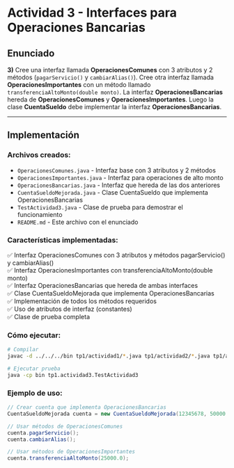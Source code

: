 # Actividad 3 - Interfaces para Operaciones Bancarias

## Enunciado

**3)** Cree una interfaz llamada **OperacionesComunes** con 3 atributos y 2 métodos (`pagarServicio()` y `cambiarAlias()`). Cree otra interfaz llamada **OperacionesImportantes** con un método llamado `transferenciaAltoMonto(double monto)`. La interfaz **OperacionesBancarias** hereda de **OperacionesComunes** y **OperacionesImportantes**. Luego la clase **CuentaSueldo** debe implementar la interfaz **OperacionesBancarias**.

---

## Implementación

### Archivos creados:
- `OperacionesComunes.java` - Interfaz base con 3 atributos y 2 métodos
- `OperacionesImportantes.java` - Interfaz para operaciones de alto monto
- `OperacionesBancarias.java` - Interfaz que hereda de las dos anteriores
- `CuentaSueldoMejorada.java` - Clase CuentaSueldo que implementa OperacionesBancarias
- `TestActividad3.java` - Clase de prueba para demostrar el funcionamiento
- `README.md` - Este archivo con el enunciado

### Características implementadas:
✅ Interfaz OperacionesComunes con 3 atributos y métodos pagarServicio() y cambiarAlias()  
✅ Interfaz OperacionesImportantes con transferenciaAltoMonto(double monto)  
✅ Interfaz OperacionesBancarias que hereda de ambas interfaces  
✅ Clase CuentaSueldoMejorada que implementa OperacionesBancarias  
✅ Implementación de todos los métodos requeridos  
✅ Uso de atributos de interfaz (constantes)  
✅ Clase de prueba completa  

### Cómo ejecutar:
```bash
# Compilar
javac -d ../../../bin tp1/actividad1/*.java tp1/actividad2/*.java tp1/actividad3/*.java

# Ejecutar prueba
java -cp bin tp1.actividad3.TestActividad3
```

### Ejemplo de uso:
```java
// Crear cuenta que implementa OperacionesBancarias
CuentaSueldoMejorada cuenta = new CuentaSueldoMejorada(12345678, 50000.0, 3.5);

// Usar métodos de OperacionesComunes
cuenta.pagarServicio();
cuenta.cambiarAlias();

// Usar métodos de OperacionesImportantes
cuenta.transferenciaAltoMonto(25000.0);
```
